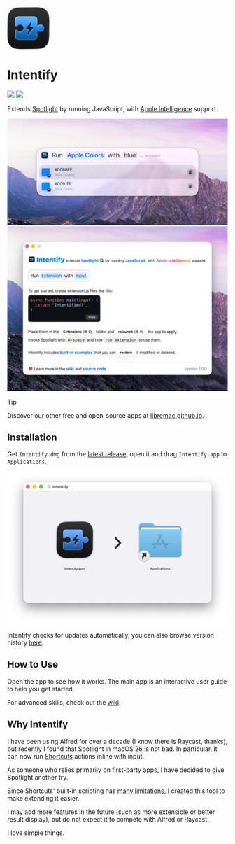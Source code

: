 <img src="./Icon.png" width="96">

# Intentify

[![](https://img.shields.io/badge/Platform-macOS_26.0+-blue?color=007bff)](https://github.com/Intentify-app/Intentify/releases/latest)  [![](https://github.com/Intentify-app/Intentify/actions/workflows/build.yml/badge.svg?branch=main)](https://github.com/Intentify-app/Intentify/actions/workflows/build.yml)

Extends [Spotlight](https://support.apple.com/guide/mac-help/mchlp1008/mac) by running JavaScript, with [Apple Intelligence](https://www.apple.com/apple-intelligence/) support.

<img src="./Screenshots/01.png" width="564" alt="Screenshot 01">

<img src="./Screenshots/02.png" width="564" alt="Screenshot 02">

> [!TIP]
> Discover our other free and open-source apps at [libremac.github.io](https://libremac.github.io/).

## Installation

Get `Intentify.dmg` from the <a href="https://github.com/Intentify-app/Intentify/releases/latest" target="_blank">latest release</a>, open it and drag `Intentify.app` to `Applications`.

<img src="./Screenshots/install.png" width="540" alt="Install Intentify">

Intentify checks for updates automatically, you can also browse version history [here](https://github.com/Intentify-app/Intentify/releases).

## How to Use

Open the app to see how it works. The main app is an interactive user guide to help you get started.

For advanced skills, check out the [wiki](https://github.com/Intentify-app/Intentify/wiki).

## Why Intentify

I have been using Alfred for over a decade (I know there is Raycast, thanks), but recently I found that Spotlight in macOS 26 is not bad. In particular, it can now run [Shortcuts](https://support.apple.com/guide/shortcuts-mac/welcome/mac) actions inline with input.

As someone who relies primarily on first-party apps, I have decided to give Spotlight another try.

Since Shortcuts' built-in scripting has [many limitations](https://github.com/Intentify-app/Intentify/wiki#why-intentify-is-better), I created this tool to make extending it easier.

I may add more features in the future (such as more extensible or better result display), but do not expect it to compete with Alfred or Raycast.

I love simple things.
